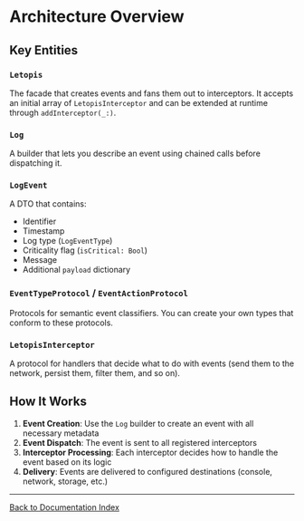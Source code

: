 # Architecture Overview

## Key Entities

### `Letopis`
The facade that creates events and fans them out to interceptors. It accepts an initial array of `LetopisInterceptor` and can be extended at runtime through `addInterceptor(_:)`.

### `Log`
A builder that lets you describe an event using chained calls before dispatching it.

### `LogEvent`
A DTO that contains:
- Identifier
- Timestamp
- Log type (`LogEventType`)
- Criticality flag (`isCritical: Bool`)
- Message
- Additional `payload` dictionary

### `EventTypeProtocol` / `EventActionProtocol`
Protocols for semantic event classifiers. You can create your own types that conform to these protocols.

### `LetopisInterceptor`
A protocol for handlers that decide what to do with events (send them to the network, persist them, filter them, and so on).

## How It Works

1. **Event Creation**: Use the `Log` builder to create an event with all necessary metadata
2. **Event Dispatch**: The event is sent to all registered interceptors
3. **Interceptor Processing**: Each interceptor decides how to handle the event based on its logic
4. **Delivery**: Events are delivered to configured destinations (console, network, storage, etc.)

---

[Back to Documentation Index](index.md)
